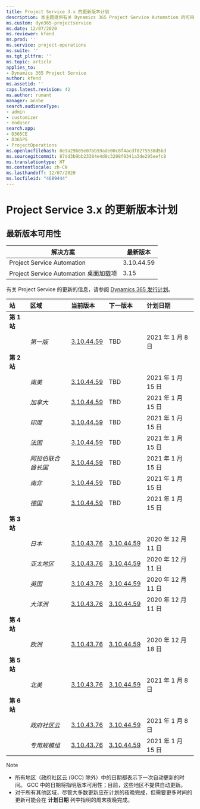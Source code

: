 ```yaml
---
title: Project Service 3.x 的更新版本计划
description: 本主题提供有关 Dynamics 365 Project Service Automation 的可用版本和即将发布版本的信息。
ms.custom: dyn365-projectservice
ms.date: 12/07/2020
ms.reviewer: kfend
ms.prod: ''
ms.service: project-operations
ms.suite: ''
ms.tgt_pltfrm: ''
ms.topic: article
applies_to:
- Dynamics 365 Project Service
author: kfend
ms.assetid: ''
caps.latest.revision: 42
ms.author: rumant
manager: annbe
search.audienceType:
- admin
- customizer
- enduser
search.app:
- D365CE
- D365PS
- ProjectOperations
ms.openlocfilehash: 8e9a29b05e07bb59ade00c8f4acdf0275538d5bd
ms.sourcegitcommit: 87dd3b9bb23384e4d0c3208f0341a3de295eefc8
ms.translationtype: HT
ms.contentlocale: zh-CN
ms.lasthandoff: 12/07/2020
ms.locfileid: "4689444"
---
```

# <a name="update-release-schedule-for-project-service-3x"></a>Project Service 3.x 的更新版本计划

## <a name="latest-version-availability"></a>最新版本可用性

| 解决方案  | 最新版本 |
|-------|----|
| Project Service Automation    | 3.10.44.59 |
| Project Service Automation 桌面加载项                | 3.15          |

有关 Project Service 的更新的信息，请参阅 [Dynamics 365 发行计划](https://docs.microsoft.com/dynamics365/release-plans/)。 

| 站  | 区域 | 当前版本 | 下一版本 |  计划日期
| :---   | :---   | :---   | :---   |:---   |         
|<strong>第 1 站</strong> | |  |  | |
| | <i>第一版</i> | [3.10.44.59](whats-new-ur-26.md) | TBD | 2021 年 1 月 8 日
|<strong>第 2 站</strong> | |  |  | |
| | <i>南美</i> | [3.10.44.59](whats-new-ur-26.md) | TBD | 2021 年 1 月 15 日
| | <i>加拿大</i> | [3.10.44.59](whats-new-ur-26.md) | TBD | 2021 年 1 月 15 日
| | <i>印度</i> | [3.10.44.59](whats-new-ur-26.md) | TBD | 2021 年 1 月 15 日
| | <i>法国</i> | [3.10.44.59](whats-new-ur-26.md) | TBD | 2021 年 1 月 15 日
| | <i>阿拉伯联合酋长国</i> | [3.10.44.59](whats-new-ur-26.md) | TBD | 2021 年 1 月 15 日
| | <i>南非</i> | [3.10.44.59](whats-new-ur-26.md) | TBD | 2021 年 1 月 15 日
| | <i>德国</i> | [3.10.44.59](whats-new-ur-26.md) | TBD | 2021 年 1 月 15 日
|<strong>第 3 站</strong> | |  |  | |
| | <i>日本</i> | [3.10.43.76](whats-new-ur-25.md) | [3.10.44.59](whats-new-ur-26.md) | 2020 年 12 月 11 日
| | <i>亚太地区</i> | [3.10.43.76](whats-new-ur-25.md) | [3.10.44.59](whats-new-ur-26.md) | 2020 年 12 月 11 日
| | <i>英国</i> | [3.10.43.76](whats-new-ur-25.md) | [3.10.44.59](whats-new-ur-26.md) | 2020 年 12 月 11 日
| | <i>大洋洲</i> | [3.10.43.76](whats-new-ur-25.md) | [3.10.44.59](whats-new-ur-26.md) | 2020 年 12 月 11 日
|<strong>第 4 站</strong> | |  |  | |
| | <i>欧洲</i> | [3.10.43.76](whats-new-ur-25.md) | [3.10.44.59](whats-new-ur-26.md) | 2020 年 12 月 18 日
|<strong>第 5 站</strong> | |  |  | |
| | <i>北美</i> | [3.10.43.76](whats-new-ur-25.md) | [3.10.44.59](whats-new-ur-26.md) | 2021 年 1 月 8 日
|<strong>第 6 站</strong> | |  |  | |
| | <i>政府社区云</i> | [3.10.43.76](whats-new-ur-25.md) | [3.10.44.59](whats-new-ur-26.md) | 2021 年 1 月 8 日
| | <i>专用规模组</i> | [3.10.43.76](whats-new-ur-25.md) | [3.10.44.59](whats-new-ur-26.md) | 2021 年 1 月 15 日

>[!Note]
> - 所有地区（政府社区云 (GCC) 除外）中的日期都表示下一次自动更新的时间。 GCC 中的日期将指明版本可用性；目前，这些地区不提供自动更新。
> - 对于所有其他区域，尽管大多数更新应在计划的夜晚完成，但需要更多时间的更新可能会在 **计划日期** 列中指明的周末夜晚完成。
